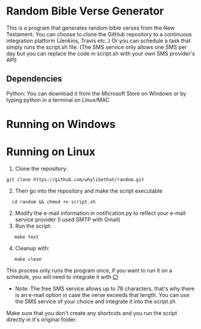 # Random Bible Verse Generator
This is a program that generates random bible verses from the New Testament.
You can choose to clone the GitHub repository to a continuous integration platform (Jenkins, Travis etc..)
Or you can schedule a task that simply runs the script.sh file. (The SMS service only allows one SMS per day but you can replace the code in script.sh with your own SMS provider's API)

## Dependencies
Python:  You can download it from the Microsoft Store on Windows or by typing python in a terminal on Linux/MAC

# Running on Windows

# Running on Linux
1. Clone the repository:
```
git clone https://github.com/whylikethat/random.git
```
2. Then go into the repository and make the script executable
```
  cd random && chmod +x script.sh
```
2. Modify the e-mail information in notification.py to reflect your e-mail service provider (I used SMTP with Gmail)
3. Run the script:
```
   make text
```
4. Cleanup with:
```
   make clean
```
   This process only runs the program once, if you want to run it on a schedule, you will need to integrate it with [CI ](https://www.google.com/search?q=continous+integration+platforms&oq=continous+integration+platforms&gs_lcrp=EgZjaHJvbWUyBggAEEUYOTIJCAEQABgNGIAEMggIAhAAGBYYHjIICAMQABgWGB4yCAgEEAAYFhgeMgoIBRAAGAgYDRgeMg0IBhAAGIYDGIAEGIoFMg0IBxAAGIYDGIAEGIoFMgYICBAuGEAyBggJEEUYOdIBCDQ5NDNqMGoxqAIAsAIA&sourceid=chrome&ie=UTF-8)

* Note: The free SMS service allows up to 78 characters, that's why there is an e-mail option in case the verse exceeds that length. You can use the SMS service of your choice and integrate it into the script.sh

Make sure that you don't create any shortcuts and you run the script directly in it's original folder.
